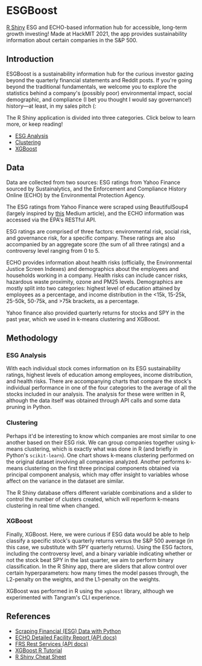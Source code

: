 # ESGBoost

[R Shiny](https://superbia-vice.shinyapps.io/ESGBoost/) ESG and ECHO-based information hub for accessible, long-term growth investing! Made at HackMIT 2021, the app provides sustainability information about certain companies in the S&P 500.

## Introduction

ESGBoost is a sustainability information hub for the curious investor gazing beyond the quarterly financial statements and Reddit posts. If you're going beyond the traditional fundamentals, we welcome you to explore the statistics behind a company's (possibly poor) environmental impact, social demographic, and compliance (I bet you thought I would say governance!) history&mdash;at least, in my sales pitch (:

The R Shiny application is divided into three categories. Click below to learn more, or keep reading!

- [ESG Analysis](#ESG-Analysis)
- [Clustering](#Clustering)
- [XGBoost](#XGBoost)

## Data

Data are collected from two sources: ESG ratings from Yahoo Finance sourced by Sustainalytics, and the Enforcement and Compliance History Online (ECHO) by the Environmental Protection Agency. 

The ESG ratings from Yahoo Finance were scraped using BeautifulSoup4 (largely inspired by [this](https://curt-beck1254.medium.com/scrapping-financial-esg-data-with-python-99d171a12c51) Medium article), and the ECHO information was accessed via the EPA's RESTful API.

ESG ratings are comprised of three factors: environmental risk, social risk, and governance risk, for a specific company. These ratings are also accompanied by an aggregate score (the sum of all three ratings) and a controversy level ranging from 0 to 5. 

ECHO provides information about health risks (officially, the Environmental Justice Screen Indexes) and demographics about the employees and households working in a company. Health risks can include cancer risks, hazardous waste proximity, ozone and PM25 levels. Demographics are mostly split into two categories: highest level of education attained by employees as a percentage, and income distribution in the <15k, 15-25k, 25-50k, 50-75k, and >75k brackets, as a percentage.

Yahoo finance also provided quarterly returns for stocks and SPY in the past year, which we used in k-means clustering and XGBoost.

## Methodology

### ESG Analysis

With each individual stock comes information on its ESG sustainability ratings, highest levels of education among employees, income distribution, and health risks. There are accompanying charts that compare the stock's individual performance in one of the four categories to the average of all the stocks included in our analysis. The analysis for these were written in R, although the data itself was obtained through API calls and some data pruning in Python.

### Clustering

Perhaps it'd be interesting to know which companies are most similar to one another based on their ESG risk. We can group companies together using k-means clustering, which is exactly what was done in R (and briefly in Python's `scikit-learn`). One chart shows k-means clustering performed on the original dataset involving all companies analyzed. Another performs k-means clustering on the first three principal components obtained via principal component analysis, which may offer insight to variables whose affect on the variance in the dataset are similar.

The R Shiny database offers different variable combinations and a slider to control the number of clusters created, which will reperform k-means clustering in real time when changed.

### XGBoost

Finally, XGBoost. Here, we were curious if ESG data would be able to help classify a specific stock's quarterly returns versus the S&P 500 average (in this case, we substitute with SPY quarterly returns). Using the ESG factors, including the controversy level, and a binary variable indicating whether or not the stock beat SPY in the last quarter, we aim to perform binary classification. In the R Shiny app, there are sliders that allow control over certain hyperparameters: how many times the model passes through, the L2-penalty on the weights, and the L1-penalty on the weights.

XGBoost was performed in R using the `xgboost` library, although we experimented with Tangram's CLI experience.

## References

- [Scraping Financial (ESG) Data with Python](https://curt-beck1254.medium.com/scrapping-financial-esg-data-with-python-99d171a12c51)
- [ECHO Detailed Facility Report (API docs)](https://echo.epa.gov/tools/web-services/detailed-facility-report#/Detailed%20Facility%20Report/post_dfr_rest_services_get_dfr)
- [FRS Rest Services (API docs)](https://www.epa.gov/frs/frs-rest-services)
- [XGBoost R Tutorial](https://xgboost.readthedocs.io/en/latest/R-package/xgboostPresentation.html)
- [R Shiny Cheat Sheet](https://shiny.rstudio.com/images/shiny-cheatsheet.pdf)
